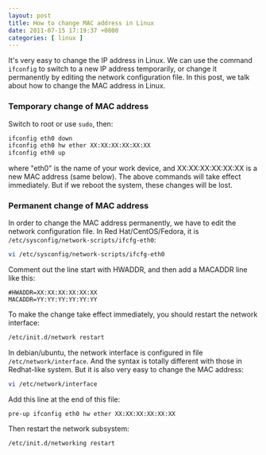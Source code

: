 ```yaml
--- 
layout: post
title: How to change MAC address in Linux
date: 2011-07-15 17:19:37 +0800
categories: [ linux ]
---
```


It's very easy to change the IP address in Linux. We can use the command `ifconfig` to switch to a new IP address temporarily,
or change it permanently by editing the network configuration file. In this post, we talk about how to change the MAC address in Linux.

<!-- more -->

### Temporary change of MAC address

Switch to root or use `sudo`, then:

``` bash
ifconfig eth0 down
ifconfig eth0 hw ether XX:XX:XX:XX:XX:XX
ifconfig eth0 up
```

where "eth0" is the name of your work device, and XX:XX:XX:XX:XX:XX is a new MAC address (same below).
The above commands will take effect immediately. But if we reboot the system, these changes will be lost.

### Permanent change of MAC address

In order to change the MAC address permanently, we have to edit the network configuration file.
In Red Hat/CentOS/Fedora, it is `/etc/sysconfig/network-scripts/ifcfg-eth0`:

``` bash
vi /etc/sysconfig/network-scripts/ifcfg-eth0
```

Comment out the line start with HWADDR, and then add a MACADDR line like this:

``` text
#HWADDR=XX:XX:XX:XX:XX:XX
MACADDR=YY:YY:YY:YY:YY:YY
```

To make the change take effect immediately, you should restart the network interface:

``` bash
/etc/init.d/network restart
```

In debian/ubuntu, the network interface is configured in file `/etc/network/interface`.
And the syntax is totally different with those in Redhat-like system. But it is also very easy to change the MAC address:

``` bash
vi /etc/network/interface
```

Add this line at the end of this file:

``` text
pre-up ifconfig eth0 hw ether XX:XX:XX:XX:XX:XX
```

Then restart the network subsystem:

``` bash
/etc/init.d/networking restart
```

